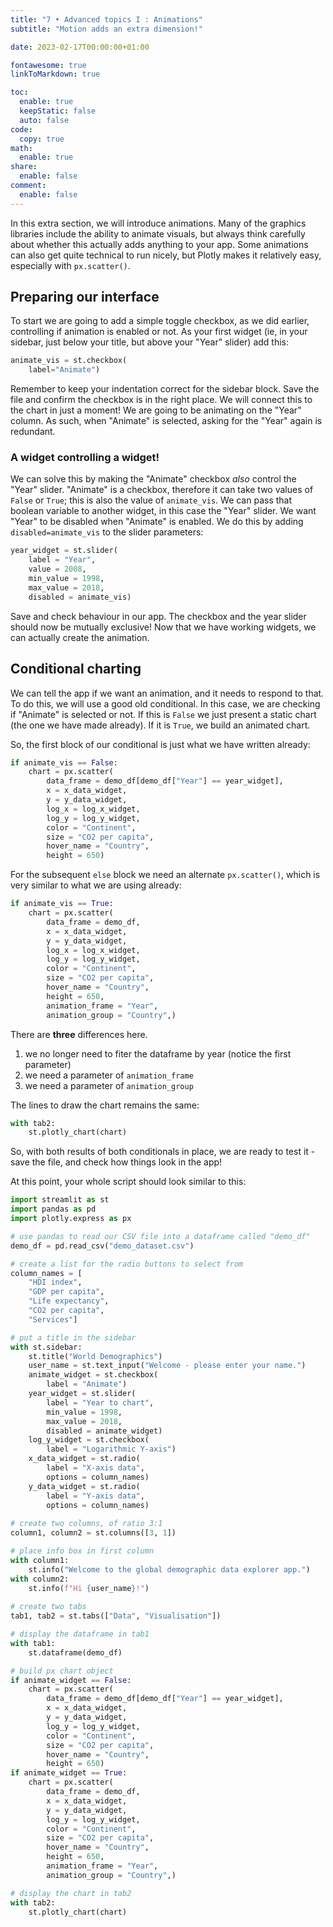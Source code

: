 ```yaml
---
title: "7 • Advanced topics I : Animations"
subtitle: "Motion adds an extra dimension!"

date: 2023-02-17T00:00:00+01:00

fontawesome: true
linkToMarkdown: true

toc:
  enable: true
  keepStatic: false
  auto: false
code:
  copy: true
math:
  enable: true
share:
  enable: false
comment:
  enable: false
---
```


In this extra section, we will introduce animations. Many of the graphics libraries include the ability to animate visuals, but always think carefully about whether this actually adds anything to your app. Some animations can also get quite technical to run nicely, but Plotly makes it relatively easy, especially with `px.scatter()`.

## Preparing our interface
To start we are going to add a simple toggle checkbox, as we did earlier, controlling if animation is enabled or not. As your first widget (ie, in your sidebar, just below your title, but above your "Year" slider) add this:
```Python
animate_vis = st.checkbox(
    label="Animate")
```
Remember to keep your indentation correct for the sidebar block. Save the file and confirm the checkbox is in the right place. We will connect this to the chart in just a moment! We are going to be animating on the "Year" column. As such, when "Animate" is selected, asking for the "Year" again is redundant.

### A widget controlling a widget!
We can solve this by making the "Animate" checkbox *also* control the "Year" slider. "Animate" is a checkbox, therefore it can take two values of `False` or `True`; this is also the value of `animate_vis`. We can pass that boolean variable to another widget, in this case the "Year" slider. We want "Year" to be disabled when "Animate" is enabled. We do this by adding `disabled=animate_vis` to the slider parameters:
```Python
year_widget = st.slider(
    label = "Year",
    value = 2008,
    min_value = 1998,
    max_value = 2018,
    disabled = animate_vis)
```
Save and check behaviour in our app. The checkbox and the year slider should now be mutually exclusive! Now that we have working widgets, we can actually create the animation.

## Conditional charting
We can tell the app if we want an animation, and it needs to respond to that. To do this, we will use a good old conditional. In this case, we are checking if "Animate" is selected or not. If this is `False` we just present a static chart (the one we have made already). If it is `True`, we build an animated chart.

So, the first block of our conditional is just what we have written already:
```Python
if animate_vis == False:
    chart = px.scatter(
        data_frame = demo_df[demo_df["Year"] == year_widget],
        x = x_data_widget,
        y = y_data_widget,
        log_x = log_x_widget,
        log_y = log_y_widget,
        color = "Continent",
        size = "CO2 per capita",
        hover_name = "Country",
        height = 650)
```
For the subsequent `else` block we need an alternate `px.scatter()`, which is very similar to what we are using already:
```Python
if animate_vis == True:
    chart = px.scatter(
        data_frame = demo_df,
        x = x_data_widget,
        y = y_data_widget,
        log_x = log_x_widget,
        log_y = log_y_widget,
        color = "Continent",
        size = "CO2 per capita",
        hover_name = "Country",
        height = 650,
        animation_frame = "Year",
        animation_group = "Country",)
```
There are **three** differences here. 

1. we no longer need to fiter the dataframe by year (notice the first parameter)
2. we need a parameter of `animation_frame`
3. we need a parameter of `animation_group`

The lines to draw the chart remains the same:
```Python
with tab2:
    st.plotly_chart(chart)
```

So, with both results of both conditionals in place, we are ready to test it - save the file, and check how things look in the app!

At this point, your whole script should look similar to this:
```Python
import streamlit as st
import pandas as pd
import plotly.express as px

# use pandas to read our CSV file into a dataframe called "demo_df"
demo_df = pd.read_csv("demo_dataset.csv")

# create a list for the radio buttons to select from
column_names = [
    "HDI index",
    "GDP per capita",
    "Life expectancy",
    "CO2 per capita",
    "Services"]

# put a title in the sidebar
with st.sidebar:
    st.title("World Demographics")
    user_name = st.text_input("Welcome - please enter your name.")
    animate_widget = st.checkbox(
        label = "Animate")
    year_widget = st.slider(
        label = "Year to chart",
        min_value = 1998,
        max_value = 2018,
        disabled = animate_widget)
    log_y_widget = st.checkbox(
        label = "Logarithmic Y-axis")
    x_data_widget = st.radio(
        label = "X-axis data",
        options = column_names)
    y_data_widget = st.radio(
        label = "Y-axis data",
        options = column_names)
    
# create two columns, of ratio 3:1
column1, column2 = st.columns([3, 1])

# place info box in first column
with column1:
    st.info("Welcome to the global demographic data explorer app.")
with column2:
    st.info(f"Hi {user_name}!")
    
# create two tabs
tab1, tab2 = st.tabs(["Data", "Visualisation"])

# display the dataframe in tab1
with tab1:
    st.dataframe(demo_df)

# build px chart object
if animate_widget == False:
    chart = px.scatter(
        data_frame = demo_df[demo_df["Year"] == year_widget],
        x = x_data_widget,
        y = y_data_widget,
        log_y = log_y_widget,
        color = "Continent",
        size = "CO2 per capita",
        hover_name = "Country",
        height = 650)
if animate_widget == True:
    chart = px.scatter(
        data_frame = demo_df,
        x = x_data_widget,
        y = y_data_widget,
        log_y = log_y_widget,
        color = "Continent",
        size = "CO2 per capita",
        hover_name = "Country",
        height = 650,
        animation_frame = "Year",
        animation_group = "Country",)

# display the chart in tab2
with tab2:
    st.plotly_chart(chart)
```
